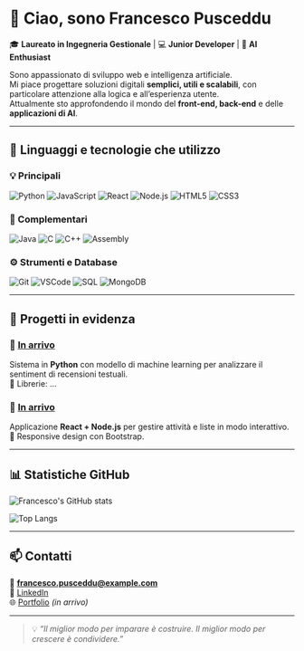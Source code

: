 # 👋 Ciao, sono Francesco Pusceddu  
🎓 **Laureato in Ingegneria Gestionale** | 💻 **Junior Developer** | 🤖 **AI Enthusiast**

Sono appassionato di sviluppo web e intelligenza artificiale.  
Mi piace progettare soluzioni digitali **semplici, utili e scalabili**, con particolare attenzione alla logica e all’esperienza utente.  
Attualmente sto approfondendo il mondo del **front-end, back-end** e delle **applicazioni di AI**.

---

## 🧰 Linguaggi e tecnologie che utilizzo

### 💡 Principali
![Python](https://img.shields.io/badge/Python-3776AB?style=for-the-badge&logo=python&logoColor=white)
![JavaScript](https://img.shields.io/badge/JavaScript-F7DF1E?style=for-the-badge&logo=javascript&logoColor=black)
![React](https://img.shields.io/badge/React-20232A?style=for-the-badge&logo=react&logoColor=61DAFB)
![Node.js](https://img.shields.io/badge/Node.js-339933?style=for-the-badge&logo=nodedotjs&logoColor=white)
![HTML5](https://img.shields.io/badge/HTML5-E34F26?style=for-the-badge&logo=html5&logoColor=white)
![CSS3](https://img.shields.io/badge/CSS3-1572B6?style=for-the-badge&logo=css3&logoColor=white)

### 🧩 Complementari
![Java](https://img.shields.io/badge/Java-007396?style=for-the-badge&logo=openjdk&logoColor=white)
![C](https://img.shields.io/badge/C-00599C?style=for-the-badge&logo=c&logoColor=white)
![C++](https://img.shields.io/badge/C++-00599C?style=for-the-badge&logo=cplusplus&logoColor=white)
![Assembly](https://img.shields.io/badge/Assembly-6E4C13?style=for-the-badge&logo=assembler&logoColor=white)

### ⚙️ Strumenti e Database
![Git](https://img.shields.io/badge/Git-F05032?style=for-the-badge&logo=git&logoColor=white)
![VSCode](https://img.shields.io/badge/VSCode-0078D4?style=for-the-badge&logo=visualstudiocode&logoColor=white)
![SQL](https://img.shields.io/badge/SQL-316192?style=for-the-badge&logo=postgresql&logoColor=white)
![MongoDB](https://img.shields.io/badge/MongoDB-4EA94B?style=for-the-badge&logo=mongodb&logoColor=white)


---

## 🚀 Progetti in evidenza

### 🔹 [In arrivo](https://github.com/francesco0603)
Sistema in **Python** con modello di machine learning per analizzare il sentiment di recensioni testuali.  
🧠 Librerie: ...

### 🔹 [In arrivo](https://github.com/francesco0603)
Applicazione **React + Node.js** per gestire attività e liste in modo interattivo.  
🎨 Responsive design con Bootstrap.

---

## 📊 Statistiche GitHub
![Francesco's GitHub stats](https://github-readme-stats.vercel.app/api?username=francesco0603&show_icons=true&theme=tokyonight)

![Top Langs](https://github-readme-stats.vercel.app/api/top-langs/?username=francesco0603&layout=compact&theme=tokyonight)

---

## 📫 Contatti
📧 **francesco.pusceddu@example.com**  
💼 [LinkedIn](https://www.linkedin.com/in/francesco-pusceddu-353673354/)  
🌐 [Portfolio](https://francescopusceddu.github.io) *(in arrivo)*  

---

> 💡 *“Il miglior modo per imparare è costruire. Il miglior modo per crescere è condividere.”*

